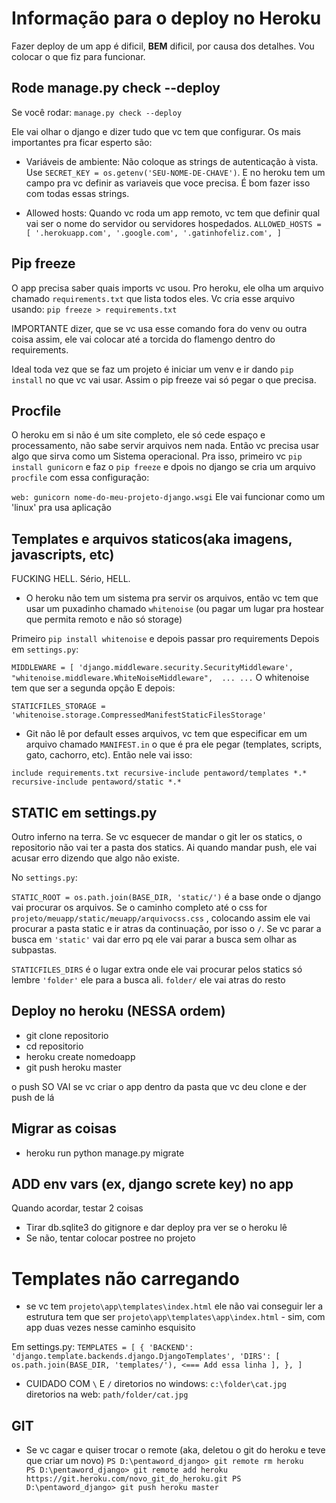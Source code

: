 # Informação para o deploy no Heroku

Fazer deploy de um app é dificil, **BEM** dificil, por causa dos detalhes.
Vou colocar o que fiz para funcionar.

## Rode manage.py check --deploy
Se você rodar:
`manage.py check --deploy`

Ele vai olhar o django e dizer tudo que vc tem que configurar. 
Os mais importantes pra ficar esperto são:

- Variáveis de ambiente: Não coloque as strings de autenticação à vista. Use
`SECRET_KEY = os.getenv('SEU-NOME-DE-CHAVE')`. E no heroku tem um campo pra vc
definir as variaveis que voce precisa. É bom fazer isso com todas essas strings.

- Allowed hosts: Quando vc roda um app remoto, vc tem que definir qual vai ser o nome
do servidor ou servidores hospedados.
`ALLOWED_HOSTS = [
    '.herokuapp.com',
    '.google.com',
    '.gatinhofeliz.com',
]`

## Pip freeze
O app precisa saber quais imports vc usou. Pro heroku, ele olha um arquivo chamado
`requirements.txt` que lista todos eles. Vc cria esse arquivo usando:
`pip freeze > requirements.txt`

IMPORTANTE dizer, que se vc usa esse comando fora do venv ou outra coisa assim, ele vai colocar
até a torcida do flamengo dentro do requirements.

Ideal toda vez que se faz um projeto é iniciar um venv e ir dando `pip install` no que vc vai usar. Assim
o pip freeze vai só pegar o que precisa.

## Procfile
O heroku em si não é um site completo, ele só cede espaço e processamento, não sabe servir arquivos nem nada. Então vc precisa usar algo
que sirva como um Sistema operacional. Pra isso, primeiro vc `pip install gunicorn` e faz o `pip freeze` e dpois no django se cria um arquivo `procfile` com essa configuração:

`web: gunicorn nome-do-meu-projeto-django.wsgi`
Ele vai funcionar como um 'linux' pra usa aplicação

## Templates e arquivos staticos(aka imagens, javascripts, etc)
FUCKING HELL. Sério, HELL.

- O heroku não tem um sistema pra servir os arquivos, então vc tem que usar um puxadinho chamado `whitenoise` (ou pagar um lugar pra hostear que permita remoto e não só storage)

Primeiro `pip install whitenoise` e depois passar pro requirements
Depois em `settings.py`:

`MIDDLEWARE = [
    'django.middleware.security.SecurityMiddleware',
    "whitenoise.middleware.WhiteNoiseMiddleware", 
    ...
    ...`
O whitenoise tem que ser a segunda opção
E depois:

`STATICFILES_STORAGE = 'whitenoise.storage.CompressedManifestStaticFilesStorage'`


- Git não lê por default esses arquivos, vc tem que especificar em um arquivo chamado `MANIFEST.in` o que
é pra ele pegar (templates, scripts, gato, cachorro, etc). Então nele vai isso:

`include requirements.txt
recursive-include pentaword/templates *.*
recursive-include pentaword/static *.*`

## STATIC em settings.py
Outro inferno na terra. Se vc esquecer de mandar o git ler os statics, o repositorio não vai ter a pasta dos
statics. Ai quando mandar push, ele vai acusar erro dizendo que algo não existe.

No `settings.py`:

`STATIC_ROOT = os.path.join(BASE_DIR, 'static/')` é a base onde o django vai procurar os arquivos.
Se o caminho completo até o css for
`projeto/meuapp/static/meuapp/arquivocss.css` , colocando assim ele vai procurar a pasta static e ir atras da continuação, por isso o
`/`. Se vc parar a busca em `'static'` vai dar erro pq ele vai parar a busca sem olhar as subpastas.

`STATICFILES_DIRS` é o lugar extra onde ele vai procurar pelos statics só lembre
`'folder'` ele para a busca ali. `folder/` ele vai atras do resto


## Deploy no heroku (NESSA ordem)
- git clone repositorio
- cd repositorio
- heroku create nomedoapp
- git push heroku master

o push SO VAI se vc criar o app dentro da pasta que vc deu clone e der push de lá

## Migrar as coisas
- heroku run python manage.py migrate

## ADD env vars (ex, django screte key) no app


Quando acordar, testar 2 coisas
- Tirar db.sqlite3 do gitignore e dar deploy pra ver se o heroku lê
- Se não, tentar colocar postree no projeto

# Templates não carregando

- se vc tem
`projeto\app\templates\index.html` ele não vai conseguir ler
a estrutura tem que ser `projeto\app\templates\app\index.html` - sim, com app duas vezes nesse caminho esquisito

Em settings.py:
`TEMPLATES = [
    {
        'BACKEND': 'django.template.backends.django.DjangoTemplates',
        'DIRS': [
            os.path.join(BASE_DIR, 'templates/'), <=== Add essa linha
        ],
    },
]`

- CUIDADO COM `\` E  `/`
diretorios no windows:
`c:\folder\cat.jpg`
diretorios na web:
`path/folder/cat.jpg`

## GIT

- Se vc cagar e quiser trocar o remote (aka, deletou o git do heroku e teve que criar um novo)
`PS D:\pentaword_django> git remote rm heroku      
PS D:\pentaword_django> git remote add heroku https://git.heroku.com/novo_git_do_heroku.git
PS D:\pentaword_django> git push heroku master`





